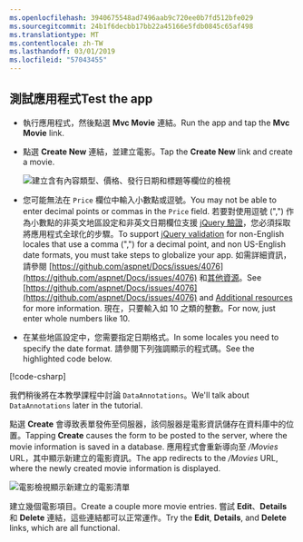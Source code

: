 ```yaml
---
ms.openlocfilehash: 3940675548ad7496aab9c720ee0b7fd512bfe029
ms.sourcegitcommit: 24b1f6decbb17bb22a45166e5fdb0845c65af498
ms.translationtype: MT
ms.contentlocale: zh-TW
ms.lasthandoff: 03/01/2019
ms.locfileid: "57043455"
---
```


## <a name="test-the-app"></a><span data-ttu-id="0013e-101">測試應用程式</span><span class="sxs-lookup"><span data-stu-id="0013e-101">Test the app</span></span>

* <span data-ttu-id="0013e-102">執行應用程式，然後點選 **Mvc Movie** 連結。</span><span class="sxs-lookup"><span data-stu-id="0013e-102">Run the app and tap the **Mvc Movie** link.</span></span>
* <span data-ttu-id="0013e-103">點選 **Create New** 連結，並建立電影。</span><span class="sxs-lookup"><span data-stu-id="0013e-103">Tap the **Create New** link and create a movie.</span></span>

  ![建立含有內容類型、價格、發行日期和標題等欄位的檢視](~/tutorials/first-mvc-app/adding-model/_static/movies.png)

* <span data-ttu-id="0013e-105">您可能無法在 `Price` 欄位中輸入小數點或逗號。</span><span class="sxs-lookup"><span data-stu-id="0013e-105">You may not be able to enter decimal points or commas in the `Price` field.</span></span> <span data-ttu-id="0013e-106">若要對使用逗號 (",") 作為小數點的非英文地區設定和非英文日期欄位支援 [jQuery 驗證](https://jqueryvalidation.org/)，您必須採取將應用程式全球化的步驟。</span><span class="sxs-lookup"><span data-stu-id="0013e-106">To support [jQuery validation](https://jqueryvalidation.org/) for non-English locales that use a comma (",") for a decimal point, and non US-English date formats, you must take steps to globalize your app.</span></span> <span data-ttu-id="0013e-107">如需詳細資訊，請參閱 [https://github.com/aspnet/Docs/issues/4076](https://github.com/aspnet/Docs/issues/4076) 和[其他資源](#additional-resources)。</span><span class="sxs-lookup"><span data-stu-id="0013e-107">See [https://github.com/aspnet/Docs/issues/4076](https://github.com/aspnet/Docs/issues/4076) and [Additional resources](#additional-resources) for more information.</span></span> <span data-ttu-id="0013e-108">現在，只要輸入如 10 之類的整數。</span><span class="sxs-lookup"><span data-stu-id="0013e-108">For now, just enter whole numbers like 10.</span></span>

<a name="displayformatdatelocal"></a>

* <span data-ttu-id="0013e-109">在某些地區設定中，您需要指定日期格式。</span><span class="sxs-lookup"><span data-stu-id="0013e-109">In some locales you need to specify the date format.</span></span> <span data-ttu-id="0013e-110">請參閱下列強調顯示的程式碼。</span><span class="sxs-lookup"><span data-stu-id="0013e-110">See the highlighted code below.</span></span>

[!code-csharp[](~/tutorials/first-mvc-app/start-mvc/sample/MvcMovie/Models/MovieDateFormat.cs?name=snippet_1&highlight=2,10)]

<span data-ttu-id="0013e-111">我們稍後將在本教學課程中討論 `DataAnnotations`。</span><span class="sxs-lookup"><span data-stu-id="0013e-111">We'll talk about `DataAnnotations` later in the tutorial.</span></span>

<span data-ttu-id="0013e-112">點選 **Create** 會導致表單發佈至伺服器，該伺服器是電影資訊儲存在資料庫中的位置。</span><span class="sxs-lookup"><span data-stu-id="0013e-112">Tapping **Create** causes the form to be posted to the server, where the movie information is saved in a database.</span></span> <span data-ttu-id="0013e-113">應用程式會重新導向至 */Movies* URL，其中顯示新建立的電影資訊。</span><span class="sxs-lookup"><span data-stu-id="0013e-113">The app redirects to the */Movies* URL, where the newly created movie information is displayed.</span></span>

![電影檢視顯示新建立的電影清單](~/tutorials/first-mvc-app/adding-model/_static/h.png)

<span data-ttu-id="0013e-115">建立幾個電影項目。</span><span class="sxs-lookup"><span data-stu-id="0013e-115">Create a couple more movie entries.</span></span> <span data-ttu-id="0013e-116">嘗試 **Edit**、**Details** 和 **Delete** 連結，這些連結都可以正常運作。</span><span class="sxs-lookup"><span data-stu-id="0013e-116">Try the **Edit**, **Details**, and **Delete** links, which are all functional.</span></span>
